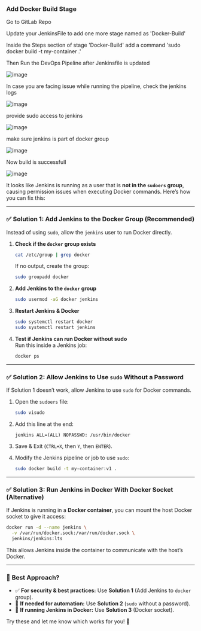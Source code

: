 ###  Add Docker Build Stage

Go to GitLab Repo

Update your JenkinsFile to add one more stage named as 'Docker-Build'

Inside the Steps section of stage 'Docker-Build' add a command 'sudo docker build -t my-container .'

Then Run the DevOps Pipeline after Jenkinsfile is updated

![image](https://github.com/user-attachments/assets/784c9d95-128c-41da-909e-071ba85a7241)


In case you are facing issue while running the pipeline, check the jenkins logs

![image](https://github.com/user-attachments/assets/02be7d70-d281-4ac1-a956-9fef7c8ee542)

provide sudo access to jenkins

![image](https://github.com/user-attachments/assets/a0e48a34-8fd3-488a-ab33-ff0a67277b09)

make sure jenkins is part of docker group

![image](https://github.com/user-attachments/assets/1bf7feea-611f-44cf-b320-0c36c3fd3fb9)

Now build is successfull

![image](https://github.com/user-attachments/assets/df666b30-da21-4d62-a3c2-425e05e91391)


It looks like Jenkins is running as a user that is **not in the `sudoers` group**, causing permission issues when executing Docker commands. Here’s how you can fix this:

---

### ✅ **Solution 1: Add Jenkins to the Docker Group (Recommended)**
Instead of using `sudo`, allow the `jenkins` user to run Docker directly.

1. **Check if the `docker` group exists**  
   ```sh
   cat /etc/group | grep docker
   ```
   If no output, create the group:
   ```sh
   sudo groupadd docker
   ```

2. **Add Jenkins to the `docker` group**  
   ```sh
   sudo usermod -aG docker jenkins
   ```

3. **Restart Jenkins & Docker**  
   ```sh
   sudo systemctl restart docker
   sudo systemctl restart jenkins
   ```

4. **Test if Jenkins can run Docker without sudo**  
   Run this inside a Jenkins job:
   ```sh
   docker ps
   ```

---

### ✅ **Solution 2: Allow Jenkins to Use `sudo` Without a Password**  
If Solution 1 doesn’t work, allow Jenkins to use `sudo` for Docker commands.

1. Open the `sudoers` file:
   ```sh
   sudo visudo
   ```

2. Add this line at the end:
   ```
   jenkins ALL=(ALL) NOPASSWD: /usr/bin/docker
   ```

3. Save & Exit (`CTRL+X`, then `Y`, then `ENTER`).

4. Modify the Jenkins pipeline or job to use `sudo`:
   ```sh
   sudo docker build -t my-container:v1 .
   ```

---

### ✅ **Solution 3: Run Jenkins in Docker With Docker Socket (Alternative)**
If Jenkins is running in a **Docker container**, you can mount the host Docker socket to give it access:
```sh
docker run -d --name jenkins \
  -v /var/run/docker.sock:/var/run/docker.sock \
  jenkins/jenkins:lts
```
This allows Jenkins inside the container to communicate with the host’s Docker.

---

### 🎯 **Best Approach?**
- ✅ **For security & best practices:** Use **Solution 1** (Add Jenkins to `docker` group).
- 🔴 **If needed for automation:** Use **Solution 2** (`sudo` without a password).
- 🐳 **If running Jenkins in Docker:** Use **Solution 3** (Docker socket).

Try these and let me know which works for you! 🚀
